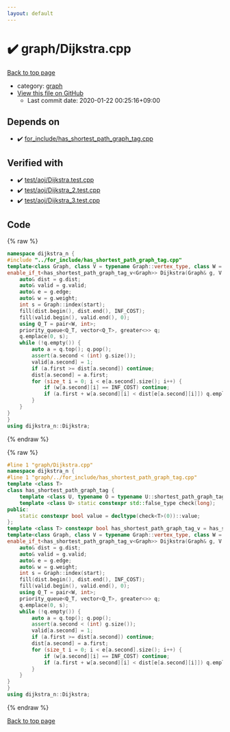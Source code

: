 ```yaml
---
layout: default
---
```


<!-- mathjax config similar to math.stackexchange -->
<script type="text/javascript" async
  src="https://cdnjs.cloudflare.com/ajax/libs/mathjax/2.7.5/MathJax.js?config=TeX-MML-AM_CHTML">
</script>
<script type="text/x-mathjax-config">
  MathJax.Hub.Config({
    TeX: { equationNumbers: { autoNumber: "AMS" }},
    tex2jax: {
      inlineMath: [ ['$','$'] ],
      processEscapes: true
    },
    "HTML-CSS": { matchFontHeight: false },
    displayAlign: "left",
    displayIndent: "2em"
  });
</script>

<script type="text/javascript" src="https://cdnjs.cloudflare.com/ajax/libs/jquery/3.4.1/jquery.min.js"></script>
<script src="https://cdn.jsdelivr.net/npm/jquery-balloon-js@1.1.2/jquery.balloon.min.js" integrity="sha256-ZEYs9VrgAeNuPvs15E39OsyOJaIkXEEt10fzxJ20+2I=" crossorigin="anonymous"></script>
<script type="text/javascript" src="../../assets/js/copy-button.js"></script>
<link rel="stylesheet" href="../../assets/css/copy-button.css" />


# :heavy_check_mark: graph/Dijkstra.cpp

<a href="../../index.html">Back to top page</a>

* category: <a href="../../index.html#f8b0b924ebd7046dbfa85a856e4682c8">graph</a>
* <a href="{{ site.github.repository_url }}/blob/master/graph/Dijkstra.cpp">View this file on GitHub</a>
    - Last commit date: 2020-01-22 00:25:16+09:00




## Depends on

* :heavy_check_mark: <a href="../for_include/has_shortest_path_graph_tag.cpp.html">for_include/has_shortest_path_graph_tag.cpp</a>


## Verified with

* :heavy_check_mark: <a href="../../verify/test/aoj/Dijkstra.test.cpp.html">test/aoj/Dijkstra.test.cpp</a>
* :heavy_check_mark: <a href="../../verify/test/aoj/Dijkstra_2.test.cpp.html">test/aoj/Dijkstra_2.test.cpp</a>
* :heavy_check_mark: <a href="../../verify/test/aoj/Dijkstra_3.test.cpp.html">test/aoj/Dijkstra_3.test.cpp</a>


## Code

<a id="unbundled"></a>
{% raw %}
```cpp
namespace dijkstra_n {
#include "../for_include/has_shortest_path_graph_tag.cpp"
template<class Graph, class V = typename Graph::vertex_type, class W = typename Graph::weight_type>
enable_if_t<has_shortest_path_graph_tag_v<Graph>> Dijkstra(Graph& g, V start, W INF_COST) {
	auto& dist = g.dist;
	auto& valid = g.valid;
	auto& e = g.edge;
	auto& w = g.weight;
	int s = Graph::index(start);
	fill(dist.begin(), dist.end(), INF_COST);
	fill(valid.begin(), valid.end(), 0);
	using Q_T = pair<W, int>;
	priority_queue<Q_T, vector<Q_T>, greater<>> q;
	q.emplace(0, s);
	while (!q.empty()) {
		auto a = q.top(); q.pop();
		assert(a.second < (int) g.size());
		valid[a.second] = 1;
		if (a.first >= dist[a.second]) continue;
		dist[a.second] = a.first;
		for (size_t i = 0; i < e[a.second].size(); i++) {
			if (w[a.second][i] == INF_COST) continue;
			if (a.first + w[a.second][i] < dist[e[a.second][i]]) q.emplace(a.first + w[a.second][i], e[a.second][i]);
		}
	}
}
}
using dijkstra_n::Dijkstra;
```
{% endraw %}

<a id="bundled"></a>
{% raw %}
```cpp
#line 1 "graph/Dijkstra.cpp"
namespace dijkstra_n {
#line 1 "graph/../for_include/has_shortest_path_graph_tag.cpp"
template <class T>
class has_shortest_path_graph_tag {
	template <class U, typename O = typename U::shortest_path_graph_tag> static constexpr std::true_type check(int);
	template <class U> static constexpr std::false_type check(long);
public:
	static constexpr bool value = decltype(check<T>(0))::value;
};
template <class T> constexpr bool has_shortest_path_graph_tag_v = has_shortest_path_graph_tag<T>::value;#line 3 "graph/Dijkstra.cpp"
template<class Graph, class V = typename Graph::vertex_type, class W = typename Graph::weight_type>
enable_if_t<has_shortest_path_graph_tag_v<Graph>> Dijkstra(Graph& g, V start, W INF_COST) {
	auto& dist = g.dist;
	auto& valid = g.valid;
	auto& e = g.edge;
	auto& w = g.weight;
	int s = Graph::index(start);
	fill(dist.begin(), dist.end(), INF_COST);
	fill(valid.begin(), valid.end(), 0);
	using Q_T = pair<W, int>;
	priority_queue<Q_T, vector<Q_T>, greater<>> q;
	q.emplace(0, s);
	while (!q.empty()) {
		auto a = q.top(); q.pop();
		assert(a.second < (int) g.size());
		valid[a.second] = 1;
		if (a.first >= dist[a.second]) continue;
		dist[a.second] = a.first;
		for (size_t i = 0; i < e[a.second].size(); i++) {
			if (w[a.second][i] == INF_COST) continue;
			if (a.first + w[a.second][i] < dist[e[a.second][i]]) q.emplace(a.first + w[a.second][i], e[a.second][i]);
		}
	}
}
}
using dijkstra_n::Dijkstra;
```
{% endraw %}

<a href="../../index.html">Back to top page</a>

